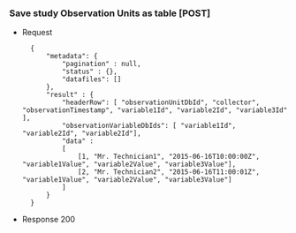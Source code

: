 ### Save study Observation Units as table [POST]

+ Request
    
        {
            "metadata": {
                "pagination" : null,
                "status" : {},
                "datafiles": []
            },
            "result" : {
                "headerRow": [ "observationUnitDbId", "collector", "observationTimestamp", "variable1Id", "variable2Id", "variable3Id" ],
                "observationVariableDbIds": [ "variable1Id", "variable2Id", "variable2Id"],
                "data" :
                [
                    [1, "Mr. Technician1", "2015-06-16T10:00:00Z", "variable1Value", "variable2Value", "variable3Value"],
                    [2, "Mr. Technician2", "2015-06-16T11:00:01Z", "variable1Value", "variable2Value", "variable3Value"]
                ]
            }
        }
        
+ Response 200
